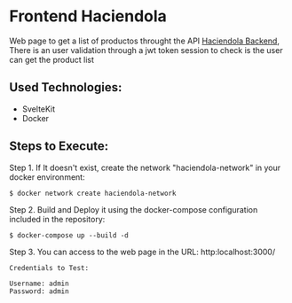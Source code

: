 
# Frontend Haciendola

Web page to get a list of productos throught the API [Haciendola Backend](https://github.com/eggarcia98/backend-haciendola), There is an user validation through a jwt token session to check is the user can get the product list


## Used Technologies:
* SvelteKit
* Docker

## Steps to Execute:
Step 1. If It doesn't exist, create the network "haciendola-network" in your docker environment:
```console
$ docker network create haciendola-network   
```

Step 2. Build and Deploy it using the docker-compose configuration included in the repository:
```console
$ docker-compose up --build -d
```

Step 3. You can access to the web page in the URL: http:localhost:3000/

```console
Credentials to Test:

Username: admin
Password: admin
```



